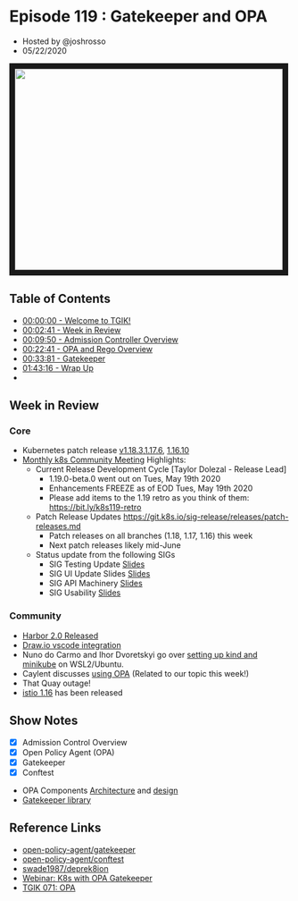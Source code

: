 # Episode 119 : Gatekeeper and OPA

- Hosted by @joshrosso
- 05/22/2020

<!--- Thumbnailed embed of the video, n8Xo_ghCIOSY is the video id from the youtube url --->

<a href="https://www.youtube.com/watch?v=ZJgaGJm9NJE
" target="_blank"><img src="http://img.youtube.com/vi/ZJgaGJm9NJE/hqdefault.jpg" width="480" height="360" border="10" /></a>

## Table of Contents

- [00:00:00 - Welcome to TGIK!](https://youtu.be/ZJgaGJm9NJE)
- [00:02:41 - Week in Review](https://youtu.be/ZJgaGJm9NJE?t=161)
- [00:09:50 - Admission Controller Overview](https://youtu.be/ZJgaGJm9NJE?t=590)
- [00:22:41 - OPA and Rego Overview](https://youtu.be/ZJgaGJm9NJE?t=1361)
- [00:33:81 - Gatekeeper](https://youtu.be/ZJgaGJm9NJE?t=2311)
- [01:43:16 - Wrap Up](https://youtu.be/ZJgaGJm9NJE?t=6196)
- 

## Week in Review

### Core
- Kubernetes patch release [v1.18.3](https://groups.google.com/forum/#!topic/kubernetes-announce/bBwTrUxuHDg),[1.17.6](https://groups.google.com/forum/#!topic/kubernetes-announce/EFxDXgiMLR0), [1.16.10](https://groups.google.com/forum/#!topic/kubernetes-announce/NcLzEpflUrs)
- [Monthly k8s Community Meeting](https://discuss.kubernetes.io/t/kubernetes-community-meeting-notes/35/77) Highlights:
    - Current Release Development Cycle [Taylor Dolezal - Release Lead]
      - 1.19.0-beta.0 went out on Tues, May 19th 2020
      - Enhancements FREEZE as of EOD Tues, May 19th 2020
      - Please add items to the 1.19 retro as you think of them: https://bit.ly/k8s119-retro
    - Patch Release Updates https://git.k8s.io/sig-release/releases/patch-releases.md
      - Patch releases on all branches (1.18, 1.17, 1.16) this week
      - Next patch releases likely mid-June
    - Status update from the following SIGs
      -   SIG Testing Update [Slides](https://docs.google.com/presentation/d/1H-MLhKJJVsQG2eDCEv48M_WAzMc66dKaYMgfOSGQRJM/edit#slide=id.g401c104a3c_0_0)
      -   SIG UI Update Slides [Slides](https://docs.google.com/presentation/d/1W4NioOkAF2VFiu-5t80p2vlu3_OznpugiyiViFuitaM/edit#slide=id.g338ac0a8b6_0_27)
      -   SIG API Machinery [Slides](https://docs.google.com/presentation/d/1UWRaMVtTD3yVhJ3MGBpt7LRIaRHTaQZoGlDT7Bl7jLE/edit#slide=id.g401c104a3c_0_0)
      -   SIG Usability [Slides](https://docs.google.com/presentation/d/18ISAYsExgoxk8ER47rrcv-89ZJBCZeUEdXLjT8q7HL8/)

### Community

- [Harbor 2.0 Released](https://goharbor.io/blog/harbor-2.0)
- [Draw.io vscode integration](https://marketplace.visualstudio.com/items?itemName=hediet.vscode-drawio)
- Nuno do Carmo and Ihor Dvoretskyi go over [setting up kind and minikube](https://kubernetes.io/blog/2020/05/21/wsl-docker-kubernetes-on-the-windows-desktop/) on WSL2/Ubuntu.  
- Caylent discusses [using OPA](https://caylent.com/leveraging-kubernetes-open-policy-agent) (Related to our topic this week!)
- That Quay outage!
- [istio 1.16](https://istio.io/news/releases/1.6.x/announcing-1.6/) has been released 

## Show Notes

- [x] Admission Control Overview
- [x] Open Policy Agent (OPA)
- [x] Gatekeeper
- [x] Conftest
- OPA Components [Architecture](https://docs.google.com/document/d/1It-Mpz36ygqrElmh2hZ3DvDIqKYyKUZN6V4d7UTlEG8/edit#heading=h.rzuko1admjwd)  and [design](https://github.com/open-policy-agent/gatekeeper/tree/master/docs/design)
- [Gatekeeper library](https://github.com/open-policy-agent/gatekeeper/tree/master/library)



## Reference Links

- [open-policy-agent/gatekeeper](https://github.com/open-policy-agent/gatekeeper)
- [open-policy-agent/conftest](open-policy-agent/conftest)
- [swade1987/deprek8ion](https://github.com/swade1987/deprek8ion)
- [Webinar: K8s with OPA Gatekeeper](https://www.youtube.com/watch?v=v4wJE3I8BYM)
- [TGIK 071: OPA](https://www.youtube.com/watch?v=QU9BGPf0hBw) 
